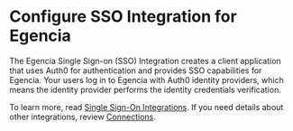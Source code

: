 # Configure SSO Integration for Egencia

The Egencia Single Sign-on (SSO) Integration creates a client application that uses Auth0 for authentication and provides SSO capabilities for Egencia. Your users log in to Egencia with Auth0 identity providers, which means the identity provider performs the identity credentials verification.

To learn more, read [Single Sign-On Integrations](https://auth0.com/docs/sso). If you need details about other integrations, review [Connections](https://auth0.com/docs/identityproviders).
